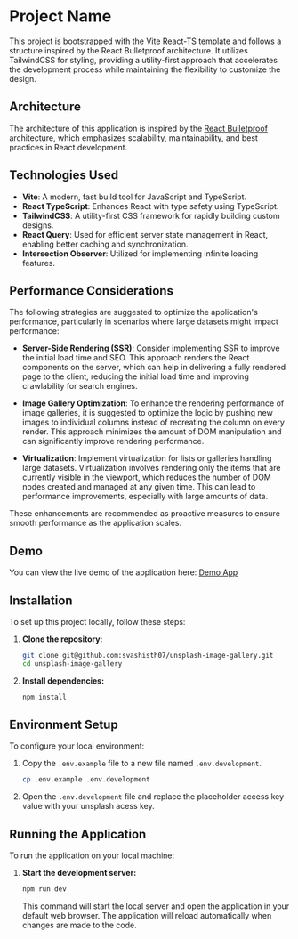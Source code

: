 # Project Name

This project is bootstrapped with the Vite React-TS template and follows a structure inspired by the React Bulletproof architecture. It utilizes TailwindCSS for styling, providing a utility-first approach that accelerates the development process while maintaining the flexibility to customize the design.

## Architecture

The architecture of this application is inspired by the [React Bulletproof](https://github.com/alan2207/bulletproof-react) architecture, which emphasizes scalability, maintainability, and best practices in React development.

## Technologies Used

- **Vite**: A modern, fast build tool for JavaScript and TypeScript.
- **React TypeScript**: Enhances React with type safety using TypeScript.
- **TailwindCSS**: A utility-first CSS framework for rapidly building custom designs.
- **React Query**: Used for efficient server state management in React, enabling better caching and synchronization.
- **Intersection Observer**: Utilized for implementing infinite loading features.

## Performance Considerations

The following strategies are suggested to optimize the application's performance, particularly in scenarios where large datasets might impact performance:

- **Server-Side Rendering (SSR)**: Consider implementing SSR to improve the initial load time and SEO. This approach renders the React components on the server, which can help in delivering a fully rendered page to the client, reducing the initial load time and improving crawlability for search engines.

- **Image Gallery Optimization**: To enhance the rendering performance of image galleries, it is suggested to optimize the logic by pushing new images to individual columns instead of recreating the column on every render. This approach minimizes the amount of DOM manipulation and can significantly improve rendering performance.

- **Virtualization**: Implement virtualization for lists or galleries handling large datasets. Virtualization involves rendering only the items that are currently visible in the viewport, which reduces the number of DOM nodes created and managed at any given time. This can lead to performance improvements, especially with large amounts of data.

These enhancements are recommended as proactive measures to ensure smooth performance as the application scales.

## Demo

You can view the live demo of the application here: [Demo App](https://main.d1xye0fyzerkpf.amplifyapp.com/)

## Installation

To set up this project locally, follow these steps:

1. **Clone the repository:**
   ```bash
   git clone git@github.com:svashisth07/unsplash-image-gallery.git
   cd unsplash-image-gallery
   ```

2. **Install dependencies:**
   ```bash
   npm install
   ```

## Environment Setup

To configure your local environment:

1. Copy the `.env.example` file to a new file named `.env.development`.
   ```bash
   cp .env.example .env.development
   ```
2. Open the `.env.development` file and replace the placeholder access key value with your unsplash acess key.

## Running the Application

To run the application on your local machine:

1. **Start the development server:**
   ```bash
   npm run dev
   ```

   This command will start the local server and open the application in your default web browser. The application will reload automatically when changes are made to the code.


